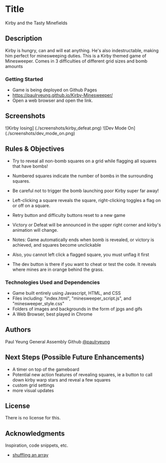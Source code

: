 # Title

Kirby and the Tasty Minefields

## Description

Kirby is hungry, can and will eat anything. He's also indestructable,
making him perfect for minesweeping duties. This is a Kirby themed game of Minesweeper.
Comes in 3 difficulties of different grid sizes and bomb amounts

### Getting Started

- Game is being deployed on Github Pages
- https://paulryeung.github.io/Kirby-Minesweeper/
- Open a web browser and open the link.

## Screenshots

![Kirby losing] (./screenshots/kirby_defeat.png)
![Dev Mode On] (./screenshots/dev_mode_on.png)

## Rules & Objectives

- Try to reveal all non-bomb squares on a grid while flagging all squares that have bombs!
- Numbered squares indicate the number of bombs in the surrounding squares.
- Be careful not to trigger the bomb launching poor Kirby super far away!
- Left-clicking a square reveals the square, right-clicking toggles a flag on or off on a square.
- Retry button and difficulty buttons reset to a new game
- Victory or Defeat will be announced in the upper right corner and kirby's animation will change.

- Notes: Game automatically ends when bomb is revealed, or victory is achieved, and squares become unclickable
- Also, you cannot left click a flagged square, you must unflag it first
- The dev button is there if you want to cheat or test the code. It reveals where mines are in orange behind the grass.

### Technologies Used and Dependencies

- Game built entirely using Javascript, HTML, and CSS
- Files including: "index.html", "minesweeper_script.js", and "minesweeper_style.css"
- Folders of images and backgrounds in the form of jpgs and gifs
- A Web Browser, best played in Chrome

## Authors

Paul Yeung
General Assembly Github [@paulryeung](https://git.generalassemb.ly/paulryeung/Minesweeper-Project)

## Next Steps (Possible Future Enhancements)

- A timer on top of the gameboard
- Potential new action features of revealing squares, ie a button to call down kirby warp stars and reveal a few squares
- custom grid settings
- more visual updates

## License

There is no license for this.

## Acknowledgments

Inspiration, code snippets, etc.

- [shuffling an array](https://stackoverflow.com/questions/1519736/random-shuffling-of-an-array)
